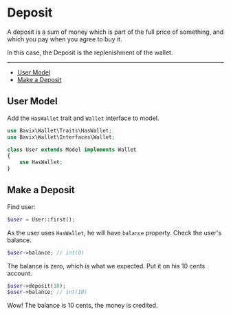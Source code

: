 # Deposit

A deposit is a sum of money which is part of the full price of something, 
and which you pay when you agree to buy it.

In this case, the Deposit is the replenishment of the wallet.

---

- [User Model](#user-model)
- [Make a Deposit](#make-a-deposit)

<a name="user-model"></a>
## User Model

Add the `HasWallet` trait and `Wallet` interface to model.

```php
use Bavix\Wallet\Traits\HasWallet;
use Bavix\Wallet\Interfaces\Wallet;

class User extends Model implements Wallet
{
    use HasWallet;
}
```

<a name="make-a-deposit"></a>
## Make a Deposit

Find user:

```php
$user = User::first(); 
```

As the user uses `HasWallet`, he will have `balance` property. 
Check the user's balance.

```php
$user->balance; // int(0)
```

The balance is zero, which is what we expected.
Put it on his 10 cents account.

```php
$user->deposit(10); 
$user->balance; // int(10)
```

Wow! The balance is 10 cents, the money is credited.
